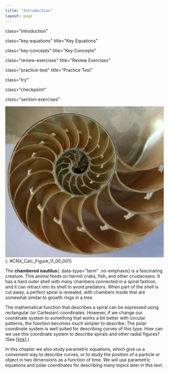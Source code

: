 ```yaml
---
title: "Introduction"
layout: page
---
```



<cnx-pi data-type="cnx.flag.introduction"> class="introduction" </cnx-pi>

<cnx-pi data-type="cnx.eoc">class="key-equations" title="Key Equations"</cnx-pi>

<cnx-pi data-type="cnx.eoc">class="key-concepts" title="Key Concepts"</cnx-pi>

<cnx-pi data-type="cnx.eoc">class="review-exercises" title="Review Exercises"</cnx-pi>

<cnx-pi data-type="cnx.eoc">class="practice-test" title="Practice Test"</cnx-pi>

<cnx-pi data-type="cnx.answers">class="try"</cnx-pi>

<cnx-pi data-type="cnx.answers">class="checkpoint"</cnx-pi>

<cnx-pi data-type="cnx.answers">class="section-exercises"</cnx-pi>

 ![A photo of a cross section of a seashell that spirals from big chambers to smaller and smaller ones.](../resources/CNX_Calc_Figure_11_00_001.jpg "The chambered nautilus is a marine animal that lives in the tropical Pacific Ocean. Scientists think they have existed mostly unchanged for about 500 million years.(credit: modification of work by Jitze Couperus, Flickr)"){: #CNX_Calc_Figure_11_00_001}

The **chambered nautilus**{: data-type="term" .no-emphasis} is a fascinating creature. This animal feeds on hermit crabs, fish, and other crustaceans. It has a hard outer shell with many chambers connected in a spiral fashion, and it can retract into its shell to avoid predators. When part of the shell is cut away, a perfect spiral is revealed, with chambers inside that are somewhat similar to growth rings in a tree.

The mathematical function that describes a spiral can be expressed using rectangular (or Cartesian) coordinates. However, if we change our coordinate system to something that works a bit better with circular patterns, the function becomes much simpler to describe. The polar coordinate system is well suited for describing curves of this type. How can we use this coordinate system to describe spirals and other radial figures? (See [\[link\]](/m53852#fs-id1167794047292).)

In this chapter we also study parametric equations, which give us a convenient way to describe curves, or to study the position of a particle or object in two dimensions as a function of time. We will use parametric equations and polar coordinates for describing many topics later in this text.

